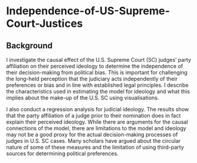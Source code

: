 # Independence-of-US-Supreme-Court-Justices

Background
----------

I investigate the causal effect of the U.S. Supreme Court (SC) judges’ party affiliation on their perceived ideology to determine the independence of their decision-making from political bias. This is important for challenging the long-held perception that the judiciary acts independently of their preferences or bias and in line with established legal principles. I describe the characteristics used in estimating the model for ideology and what this implies about the make-up of the U.S. SC using visualisations.

I also conduct a regression analysis for judicial ideology. The results show that the party affiliation of a judge prior to their nomination does in fact explain their perceived ideology. While there are arguments for the causal connections of the model, there are limitations to the model and ideology may not be a good proxy for the actual decision-making processes of judges in U.S. SC cases. Many scholars have argued about the circular nature of some of these measures and the limitation of using third-party sources for determining political preferences.

